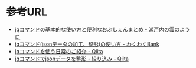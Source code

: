# 参考URL


- [jqコマンドの基本的な使い方と便利なおぷしょんまとめ - 瀬戸内の雲のように](https://www.setouchino.cloud/blogs/19)
- [jqコマンド(jsonデータの加工、整形)の使い方 - わくわくBank](https://www.wakuwakubank.com/posts/676-linux-jq/)
- [jqコマンドを使う日常のご紹介 - Qiita](https://qiita.com/takeshinoda@github/items/2dec7a72930ec1f658af)
- [jqコマンドでjsonデータを整形・絞り込み - Qiita](https://qiita.com/Nakau/items/272bfd00b7a83d162e3a)















